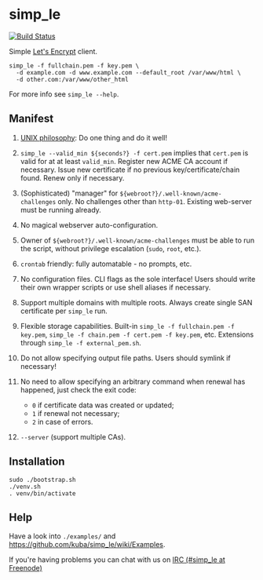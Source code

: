 # simp_le

[![Build Status](https://travis-ci.org/kuba/simp_le.svg?branch=master)](https://travis-ci.org/kuba/simp_le)

Simple [Let's Encrypt](https://letsencrypt.org) client.

```shell
simp_le -f fullchain.pem -f key.pem \
  -d example.com -d www.example.com --default_root /var/www/html \
  -d other.com:/var/www/other_html
```

For more info see `simp_le --help`.

## Manifest

1. [UNIX philosophy](https://en.wikipedia.org/wiki/Unix_philosophy):
   Do one thing and do it well!

2. `simp_le --valid_min ${seconds?} -f cert.pem` implies that
   `cert.pem` is valid for at at least `valid_min`. Register new ACME
   CA account if necessary. Issue new certificate if no previous
   key/certificate/chain found. Renew only if necessary.

3. (Sophisticated) "manager" for
   `${webroot?}/.well-known/acme-challenges` only. No challenges other
   than `http-01`. Existing web-server must be running already.

4. No magical webserver auto-configuration.

5. Owner of `${webroot?}/.well-known/acme-challenges` must be able to
   run the script, without privilege escalation (`sudo`, `root`,
   etc.).

6. `crontab` friendly: fully automatable - no prompts, etc.

7. No configuration files. CLI flags as the sole interface! Users
   should write their own wrapper scripts or use shell aliases if
   necessary.

8. Support multiple domains with multiple roots. Always create single
   SAN certificate per `simp_le` run.

9. Flexible storage capabilities. Built-in `simp_le -f fullchain.pem
   -f key.pem`, `simp_le -f chain.pem -f cert.pem -f key.pem`,
   etc. Extensions through `simp_le -f external_pem.sh`.

10. Do not allow specifying output file paths. Users should symlink if
    necessary!

11. No need to allow specifying an arbitrary command when renewal has
    happened, just check the exit code:
    - `0` if certificate data was created or updated;
    - `1` if renewal not necessary;
    - `2` in case of errors.

12. `--server` (support multiple CAs).

## Installation

```shell
sudo ./bootstrap.sh
./venv.sh
. venv/bin/activate
```

## Help

Have a look into `./examples/` and
https://github.com/kuba/simp_le/wiki/Examples.

If you're having problems you can chat with us on [IRC (#simp_le at
Freenode)](http://webchat.freenode.net?randomnick=1&channels=%23simp_le&prompt=1)

